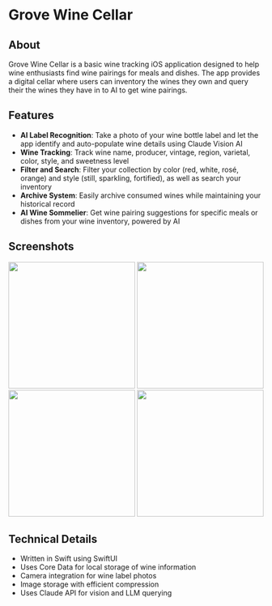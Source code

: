 # Grove Wine Cellar

## About

Grove Wine Cellar is a basic wine tracking iOS application designed to help wine enthusiasts find wine pairings for meals and dishes. The app provides a digital cellar where users can inventory the wines they own and query their the wines they have in to AI to get wine pairings.

## Features

- **AI Label Recognition**: Take a photo of your wine bottle label and let the app identify and auto-populate wine details using Claude Vision AI
- **Wine Tracking**: Track wine name, producer, vintage, region, varietal, color, style, and sweetness level
- **Filter and Search**: Filter your collection by color (red, white, rosé, orange) and style (still, sparkling, fortified), as well as search your inventory
- **Archive System**: Easily archive consumed wines while maintaining your historical record
- **AI Wine Sommelier**: Get wine pairing suggestions for specific meals or dishes from your wine inventory, powered by AI

## Screenshots

<img src="https://github.com/user-attachments/assets/574f137c-2d49-4f5b-b347-a5a175b2320b" width="250"> <img src="https://github.com/user-attachments/assets/60550aa1-b602-4f1e-b282-a107e7dbc2db" width="250"> <img src="https://github.com/user-attachments/assets/1c6b2411-8509-419e-bb41-338f11788ac6" width="250">
<img src="https://github.com/user-attachments/assets/f8305551-9cfd-42cd-8d2e-994c4e6d6a61" width="250">



## Technical Details

- Written in Swift using SwiftUI
- Uses Core Data for local storage of wine information
- Camera integration for wine label photos
- Image storage with efficient compression
- Uses Claude API for vision and LLM querying

